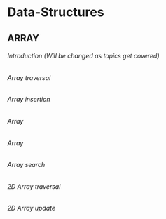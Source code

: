 # Data-Structures
## ARRAY ##
###### Introduction (Will be changed as topics get covered)
###### Array traversal
###### Array insertion
###### Array 
###### Array 
###### Array search
###### 2D Array traversal
###### 2D Array update
